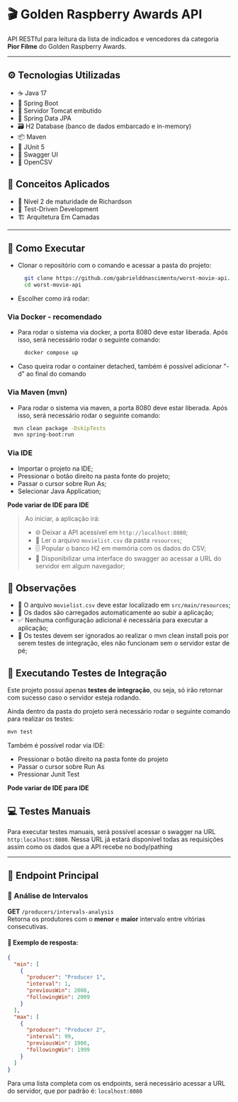 # 🎬 Golden Raspberry Awards API

API RESTful para leitura da lista de indicados e vencedores da categoria **Pior Filme** do Golden Raspberry Awards.

---

## ⚙️ Tecnologias Utilizadas

- ☕ Java 17  
- 🔧 Spring Boot
- 🚀 Servidor Tomcat embutido
- 🧬 Spring Data JPA
- 🗃️ H2 Database (banco de dados embarcado e in-memory)
- 📦 Maven
- 🧪 JUnit 5
- 📘 Swagger UI
- 📄 OpenCSV

## 🧠 Conceitos Aplicados

- 📶 Nível 2 de maturidade de Richardson
- 🧪 Test-Driven Development
- 🏗️ Arquitetura Em Camadas

---

## 🚀 Como Executar

- Clonar o repositório com o comando e acessar a pasta do projeto:
  ```bash
    git clone https://github.com/gabrielddnascimento/worst-movie-api.git
    cd worst-movie-api
  ```
- Escolher como irá rodar:

### Via Docker - **recomendado**
- Para rodar o sistema via docker, a porta 8080 deve estar liberada. Após isso, será necessário rodar o seguinte comando:
  ```bash
    docker compose up
  ```
- Caso queira rodar o container detached, também é possível adicionar "-d" ao final do comando

### Via Maven (mvn)
- Para rodar o sistema via maven, a porta 8080 deve estar liberada. Após isso, será necessário rodar o seguinte comando:
```bash
  mvn clean package -DskipTests
  mvn spring-boot:run
```
### Via IDE
- Importar o projeto na IDE;
- Pressionar o botão direito na pasta fonte do projeto;
- Passar o cursor sobre Run As;
- Selecionar Java Application;

**Pode variar de IDE para IDE**

> Ao iniciar, a aplicação irá:
> - 🌐 Deixar a API acessível em `http://localhost:8080`;
> - 📄 Ler o arquivo `movielist.csv` da pasta `resources`;
> - 🗄️ Popular o banco H2 em memória com os dados do CSV;
> - 📘 Disponibilizar uma interface do swagger ao acessar a URL do servidor em algum navegador;


## 📝 Observações

- 📁 O arquivo `movielist.csv` deve estar localizado em `src/main/resources`;
- 🚀 Os dados são carregados automaticamente ao subir a aplicação;
- ✅ Nenhuma configuração adicional é necessária para executar a aplicação;
- 🧪 Os testes devem ser ignorados ao realizar o mvn clean install pois por serem testes de integração, eles não funcionam sem o servidor estar de pé;

## 🧪 Executando Testes de Integração

Este projeto possui apenas **testes de integração**, ou seja, só irão retornar com sucesso caso o servidor esteja rodando.

Ainda dentro da pasta do projeto será necessário rodar o seguinte comando para realizar os testes:
```bash
mvn test
```

Também é possível rodar via IDE:
 - Pressionar o botão direito na pasta fonte do projeto
 - Passar o cursor sobre Run As
 - Pressionar Junit Test

**Pode variar de IDE para IDE**

## 💻 Testes Manuais
Para executar testes manuais, será possível acessar o swagger na URL `http:localhost:8080`.
Nessa URL já estará disponível todas as requisições assim como os dados que a API recebe no body/pathing

---

## 📂 Endpoint Principal

### 🔎 Análise de Intervalos

**GET** `/producers/intervals-analysis`  
Retorna os produtores com o **menor** e **maior** intervalo entre vitórias consecutivas.

#### 🧾 Exemplo de resposta:

```json
{
  "min": [
    {
      "producer": "Producer 1",
      "interval": 1,
      "previousWin": 2008,
      "followingWin": 2009
    }
  ],
  "max": [
    {
      "producer": "Producer 2",
      "interval": 99,
      "previousWin": 1900,
      "followingWin": 1999
    }
  ]
}
```

Para uma lista completa com os endpoints, será necessário acessar a URL do servidor, que por padrão é: `localhost:8080`
